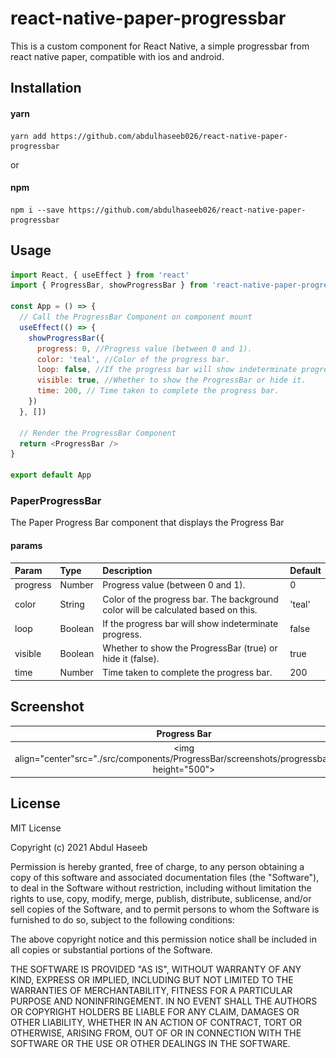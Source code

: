# react-native-paper-progressbar

This is a custom component for React Native, a simple progressbar from react native paper, compatible with ios and android.

## Installation

#### yarn

```
yarn add https://github.com/abdulhaseeb026/react-native-paper-progressbar
```

or

#### npm

```
npm i --save https://github.com/abdulhaseeb026/react-native-paper-progressbar
```

## Usage

```js
import React, { useEffect } from 'react'
import { ProgressBar, showProgressBar } from 'react-native-paper-progressbar'

const App = () => {
  // Call the ProgressBar Component on component mount
  useEffect(() => {
    showProgressBar({
      progress: 0, //Progress value (between 0 and 1).
      color: 'teal', //Color of the progress bar.
      loop: false, //If the progress bar will show indeterminate progress.
      visible: true, //Whether to show the ProgressBar or hide it.
      time: 200, // Time taken to complete the progress bar.
    })
  }, [])

  // Render the ProgressBar Component
  return <ProgressBar />
}

export default App
```

### PaperProgressBar

The Paper Progress Bar component that displays the Progress Bar

#### params

| Param    | Type    | Description                                                                       | Default |
| :------- | :------ | :-------------------------------------------------------------------------------- | :------ |
| progress | Number  | Progress value (between 0 and 1).                                                 | 0       |
| color    | String  | Color of the progress bar. The background color will be calculated based on this. | 'teal'  |
| loop     | Boolean | If the progress bar will show indeterminate progress.                             | false   |
| visible  | Boolean | Whether to show the ProgressBar (true) or hide it (false).                        | true    |
| time     | Number  | Time taken to complete the progress bar.                                          | 200     |

<!--
## Contributing

## Credits -->

## Screenshot

|                                          Progress Bar                                           |
| :---------------------------------------------------------------------------------------------: |
| <img align="center"src="./src/components/ProgressBar/screenshots/progressbar.png" height="500"> |

## License

MIT License

Copyright (c) 2021 Abdul Haseeb

Permission is hereby granted, free of charge, to any person obtaining a copy
of this software and associated documentation files (the "Software"), to deal
in the Software without restriction, including without limitation the rights
to use, copy, modify, merge, publish, distribute, sublicense, and/or sell
copies of the Software, and to permit persons to whom the Software is
furnished to do so, subject to the following conditions:

The above copyright notice and this permission notice shall be included in all
copies or substantial portions of the Software.

THE SOFTWARE IS PROVIDED "AS IS", WITHOUT WARRANTY OF ANY KIND, EXPRESS OR
IMPLIED, INCLUDING BUT NOT LIMITED TO THE WARRANTIES OF MERCHANTABILITY,
FITNESS FOR A PARTICULAR PURPOSE AND NONINFRINGEMENT. IN NO EVENT SHALL THE
AUTHORS OR COPYRIGHT HOLDERS BE LIABLE FOR ANY CLAIM, DAMAGES OR OTHER
LIABILITY, WHETHER IN AN ACTION OF CONTRACT, TORT OR OTHERWISE, ARISING FROM,
OUT OF OR IN CONNECTION WITH THE SOFTWARE OR THE USE OR OTHER DEALINGS IN THE
SOFTWARE.
